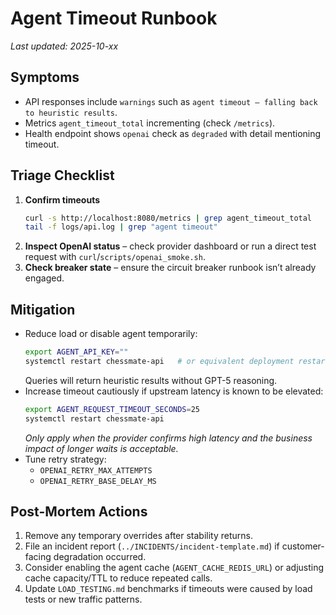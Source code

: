 # Agent Timeout Runbook

_Last updated: 2025-10-xx_

## Symptoms
- API responses include `warnings` such as `agent timeout – falling back to heuristic results`.
- Metrics `agent_timeout_total` incrementing (check `/metrics`).
- Health endpoint shows `openai` check as `degraded` with detail mentioning timeout.

## Triage Checklist
1. **Confirm timeouts**
   ```sh
   curl -s http://localhost:8080/metrics | grep agent_timeout_total
   tail -f logs/api.log | grep "agent timeout"
   ```
2. **Inspect OpenAI status** – check provider dashboard or run a direct test request with `curl`/`scripts/openai_smoke.sh`.
3. **Check breaker state** – ensure the circuit breaker runbook isn’t already engaged.

## Mitigation
- Reduce load or disable agent temporarily:
  ```sh
  export AGENT_API_KEY=""
  systemctl restart chessmate-api   # or equivalent deployment restart
  ```
  Queries will return heuristic results without GPT-5 reasoning.
- Increase timeout cautiously if upstream latency is known to be elevated:
  ```sh
  export AGENT_REQUEST_TIMEOUT_SECONDS=25
  systemctl restart chessmate-api
  ```
  _Only apply when the provider confirms high latency and the business impact of longer waits is acceptable._
- Tune retry strategy:
  - `OPENAI_RETRY_MAX_ATTEMPTS`
  - `OPENAI_RETRY_BASE_DELAY_MS`

## Post-Mortem Actions
1. Remove any temporary overrides after stability returns.
2. File an incident report (`../INCIDENTS/incident-template.md`) if customer-facing degradation occurred.
3. Consider enabling the agent cache (`AGENT_CACHE_REDIS_URL`) or adjusting cache capacity/TTL to reduce repeated calls.
4. Update `LOAD_TESTING.md` benchmarks if timeouts were caused by load tests or new traffic patterns.
